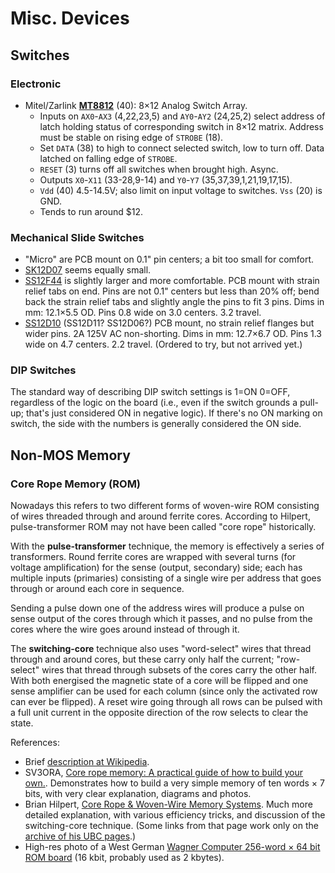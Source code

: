 Misc. Devices
=============


Switches
--------

### Electronic

* Mitel/Zarlink [__MT8812__][] (40): 8×12 Analog Switch Array.
  - Inputs on `AX0`-`AX3` (4,22,23,5) and `AY0`-`AY2` (24,25,2) select
    address of latch holding status of corresponding switch in 8×12
    matrix. Address must be stable on rising edge of `STROBE` (18).
  - Set `DATA` (38) to high to connect selected switch, low to turn
    off. Data latched on falling edge of `STROBE`.
  - `RESET` (3) turns off all switches when brought high. Async.
  - Outputs `X0`-`X11` (33-28,9-14) and `Y0`-`Y7` (35,37,39,1,21,19,17,15).
  - `Vdd` (40) 4.5-14.5V; also limit on input voltage to switches.
    `Vss` (20) is GND.
  - Tends to run around $12.

### Mechanical Slide Switches

- "Micro" are PCB mount on 0.1" pin centers; a bit too small for comfort.
- [SK12D07] seems equally small.
- [SS12F44] is slightly larger and more comfortable. PCB mount with strain
  relief tabs on end. Pins are not 0.1" centers but less than 20% off; bend
  back the strain relief tabs and slightly angle the pins to fit 3 pins.
  Dims in mm: 12.1×5.5 OD. Pins 0.8 wide on 3.0 centers. 3.2 travel.
- [SS12D10][] (SS12D11? SS12D06?) PCB mount, no strain relief flanges but
  wider pins. 2A 125V AC non-shorting. Dims in mm: 12.7×6.7 OD. Pins 1.3
  wide on 4.7 centers. 2.2 travel. (Ordered to try, but not arrived yet.)

### DIP Switches

The standard way of describing DIP switch settings is 1=ON 0=OFF,
regardless of the logic on the board (i.e., even if the switch grounds a
pull-up; that's just considered ON in negative logic). If there's no ON
marking on switch, the side with the numbers is generally considered the ON
side.


Non-MOS Memory
--------------

### Core Rope Memory (ROM)

Nowadays this refers to two different forms of woven-wire ROM consisting of
wires threaded through and around ferrite cores. According to Hilpert,
pulse-transformer ROM may not have been called "core rope" historically.

With the __pulse-transformer__ technique, the memory is effectively a
series of transformers. Round ferrite cores are wrapped with several turns
(for voltage amplification) for the sense (output, secondary) side; each
has multiple inputs (primaries) consisting of a single wire per address
that goes through or around each core in sequence.

Sending a pulse down one of the address wires will produce a pulse on sense
output of the cores through which it passes, and no pulse from the cores
where the wire goes around instead of through it.

The __switching-core__ technique also uses "word-select" wires that thread
through and around cores, but these carry only half the current;
"row-select" wires that thread through subsets of the cores carry the other
half. With both energised the magnetic state of a core will be flipped and
one sense amplifier can be used for each column (since only the activated
row can ever be flipped). A reset wire going through all rows can be pulsed
with a full unit current in the opposite direction of the row selects to
clear the state.

References:
- Brief [description at Wikipedia][w-core-rope].
- SV3ORA, [Core rope memory: A practical guide of how to build your
  own.][sv3ora]. Demonstrates how to build a very simple memory of ten
  words × 7 bits, with very clear explanation, diagrams and photos.
- Brian Hilpert, [Core Rope & Woven-Wire Memory Systems][hilpert]. Much
  more detailed explanation, with various efficiency tricks, and discussion
  of the switching-core technique. (Some links from that page work only on
  the [archive of his UBC pages][hilpert-ubc].)
- High-res photo of a West German [Wagner Computer 256-word × 64 bit ROM
  board][wagner] (16 kbit, probably used as 2 kbytes).



<!-------------------------------------------------------------------->

<!-- Switches -->
[SK12D07]: https://www.aliexpress.com/item/1005004391945669.html
[SS12D10]: https://www.aliexpress.com/item/4000680248707.html
[SS12F44]: https://www.aliexpress.com/item/32950503406.html
[__MT8812__]: http://pdf.datasheetcatalog.com/datasheet/zarlinksemiconductor/zarlink_MT8812_MAR_97.pdf

<!-- Non-MOS Memory -->
[hilpert-ubc]: https://web.archive.org/web/20160822041959/http://www.cs.ubc.ca/~hilpert/e/corerope/index.html
[hilpert]: http://madrona.ca/e/corerope/index.html
[sv3ora]: http://qrp.gr/coreROM/
[w-core-rope]: https://en.wikipedia.org/wiki/Core_rope_memory
[wagner]: https://i.redd.it/h9sb550uhnm61.jpg
